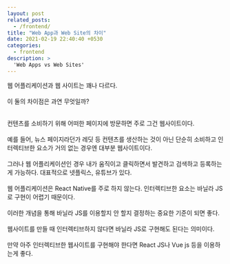 ```yaml
---
layout: post
related_posts:
  - /frontend/
title: "Web App과 Web Site의 차이"
date: 2021-02-19 22:40:40 +0530
categories:
  - frontend
description: >
  'Web Apps vs Web Sites'
---
```


웹 어플리케이션과 웹 사이트는 꽤나 다르다.<br><br>
이 둘의 차이점은 과연 무엇일까?<br><br>

컨텐츠를 소비하기 위해 어떠한 페이지에 방문하면 주로 그건 웹사이트이다.<br><br>
예를 들어, 뉴스 페이지라던가 레딧 등 컨텐츠를 생산하는 것이 아닌 단순히 소비하고 인터렉티브한 요소가 거의 없는 경우엔 대부분 웹사이트이다.<br><br>
그러나 웹 어플리케이션인 경우 내가 움직이고 클릭하면서 발견하고 검색하고 등록하는게 가능하다. 대표적으로 넷플릭스, 유튜브가 있다.<br><br>
웹 어플리케이션은 React Native를 주로 하지 않는다. 인터렉티브한 요소는 바닐라 JS로 구현이 어렵기 때문이다.<br><br>
이러한 개념을 통해 바닐라 JS를 이용할지 안 할지 결정하는 중요한 기준이 되면 좋다.<br><br>
웹사이트를 만들 때 인터렉티브하지 않다면 바닐라 JS로 구현해도 된다는 의미이다.<br><br>
만약 아주 인터렉티브한 웹사이트를 구현해야 한다면 React JS나 Vue js 등을 이용하는게 좋다.<br><br>
